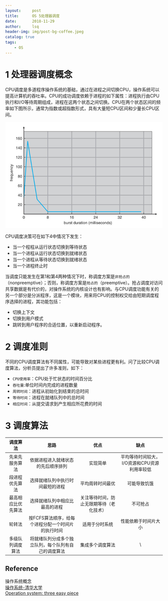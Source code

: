 ```yaml
---
layout:     post
title:      OS 5处理器调度        
date:       2018-11-29   
author:     lsq    
header-img: img/post-bg-coffee.jpeg
catalog: true
tags:
    - OS
---
```


# 1 处理器调度概念

CPU调度是多道程序操作系统的基础，通过在进程之间切换CPU，操作系统可以提高计算机的吞吐率。CPU的成功调度依赖于进程的如下属性：进程执行由CPU执行和I/O等待周期组成，进程在这两个状态之间切换。CPU在两个状态区间的频率如下图所示，通常为指数或超指数形式，具有大量短CPU区间和少量长CPU区间。

![](https://raw.githubusercontent.com/liferlisiqi/liferlisiqi.github.io/master/img/2018-12-05-os19.jpg)

CPU调度决策可在如下4中情况下发生：
- 当一个程程从运行状态切换到等待状态
- 当一个进程从运行状态切换到就绪状态
- 当一个进程从等待状态切换到就绪状态
- 当一个进程终止时

当调度只能发生在第1和第4两种情况下时，称调度方案是`非抢占的`（nonpreemptive）；否则，称调度方案是`抢占的`（preemptive）。抢占调度对访问共享数据是有代价的，对操作系统的内核设计也有影响。与CPU调度功能有关的另一个部分是分派程序，这是一个模块，用来将CPU的控制权交给由短期调度程序选择的进程，其功能包括：
- 切换上下文
- 切换到用户模式
- 跳转到用户程序的合适位置，以重新启动程序。

# 2 调度准则

不同的CPU调度算法有不同属性，可能导致对某些进程更有利。问了比较CPU调度算法，分析员提出了许多准则，如下：

- `CPU使用率`：CPU处于忙状态的时间百分比
- `吞吐量`:单位时间内完成的进程数量
- `周转时间`：进程从初始化到结束的总时间
- `等待时间`：进程在就绪队列中的总时间
- `相应时间`：从提交请求到产生相应所花费的时间

# 3 调度算法

| 调度算法 | 思路 | 优点 | 缺点 |
| :------: | :------: | :------: | :------: |
| 先来先服务算法 | 依据进程进入就绪状态的先后顺序排列 | 实现简单 | 平均等待时间较大，I/O资源和CPU资源利用率较低 |
| 段进程优先算法 | 选择就绪队列中执行时间最短的进程 | 平均周转时间最优 | 可能导致饥饿 |
| 最高相应比优先算法 | 选择就绪队列中相应比最高的进程 | 关注等待时间，防止无限期等待（老化技术） | 不可抢占 |
| 轮转法 | 按FCFS算法顺序，给每个进程分配一个时间片的执行时间 | 适用于分时系统 | 性能依赖于时间片大小 |
| 多级队列调度算法 | 将就绪队列分成多个独立队列，每个队列有自己的调度算法 | 集成多个调度算法 | \ |





## Reference
操作系统概念    
[操作系统-清华大学](http://os.cs.tsinghua.edu.cn/oscourse/OS2017spring)  
[Operation system: three easy piece](http://pages.cs.wisc.edu/~remzi/OSTEP/) 
